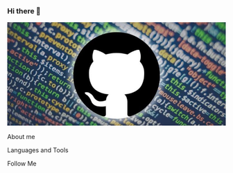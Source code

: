 ### Hi there 👋

[![Header](https://github.com/epic3333/epic3333/blob/main/assets/header.jpg)](http://zharenkov.club/)

About me

Languages and Tools

Follow Me

<!--
**epic3333/epic3333** is a ✨ _special_ ✨ repository because its `README.md` (this file) appears on your GitHub profile.

Here are some ideas to get you started:

- 🔭 I’m currently working on ...
- 🌱 I’m currently learning ...
- 👯 I’m looking to collaborate on ...
- 🤔 I’m looking for help with ...
- 💬 Ask me about ...
- 📫 How to reach me: ...
- 😄 Pronouns: ...
- ⚡ Fun fact: ...

profile image: 400 x 400
header image: 1500 x 500
-->
